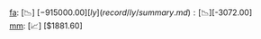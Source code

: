 [fa](record/fa/summary.md): [📉] [$-915000.00]  
[ly](record/ly/summary.md): [📉] [$-3072.00]  
[mm](record/mm/summary.md): [📈] [$1881.60]  
